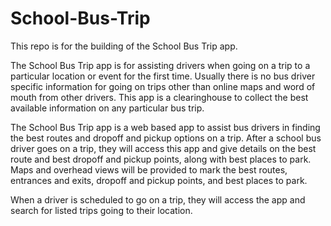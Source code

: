 # School-Bus-Trip

This repo is for the building of the School Bus Trip app.  

The School Bus Trip app is for assisting drivers when going on a trip to a particular location or event for the first time.  Usually there is no bus driver specific information for going on trips other than online maps and word of mouth from other drivers.  This app is a clearinghouse to collect the best available information on any particular bus trip.

The School Bus Trip app is a web based app to assist bus drivers in finding the best routes and dropoff and pickup options on a trip.  After a school bus driver goes on a trip, they will access this app and give details on the best route and best dropoff and pickup points, along with best places to park.  Maps and overhead views will be provided to mark the best routes, entrances and exits, dropoff and pickup points, and best places to park.  

When a driver is scheduled to go on a trip, they will access the app and search for listed trips going to their location.

